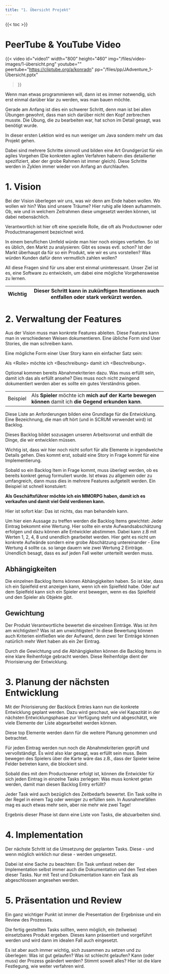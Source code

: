 ```yaml
---
title: "1. Übersicht Projekt"
---
```


{{< toc >}}

# PeerTube & YouTube Video
{{< video 
	id="video1" width="800" height="460" 
	img="/files/video-images/1-übersicht.png"
	youtube=""
	peertube="https://cliptube.org/a/konradn"
	pp="/files/pp/JAdventure_1-Übersicht.pptx"
>}}

Wenn man etwas programmieren will, dann ist es immer notwendig, sich erst einmal darüber klar zu werden, was man bauen möchte.

Gerade am Anfang ist dies ein schwerer Schritt, denn man ist bei allen Übungen gewohnt, dass man sich darüber nicht den Kopf zerbrechen musste. Die Übung, die zu bearbeiten war, hat schon im Detail gesagt, was benötigt wurde.

In dieser ersten Lektion wird es nun weniger um Java sondern mehr um das Projekt gehen.

Dabei sind mehrere Schritte sinnvoll und bilden eine Art Grundgerüst für ein agiles Vorgehen (Die konkreten agilen Verfahren habenn dies detailierter spezifiziert, aber der grobe Rahmen ist immer gleich). Diese Schritte werden in Zyklen immer wieder von Anfang an durchlaufen.

# 1. Vision
Bei der Vision überlegen wir uns, was wir denn am Ende haben wollen. Wo wollen wir hin? Was sind unsere Träume? Hier ruhig alle Ideen aufsammeln. Ob, wie und in welchem Zeitrahmen diese umgesetzt werden können, ist dabei nebensächlich.

Verantwortlich ist hier oft eine spezielle Rolle, die oft als Productowner oder Productmanagement bezeichnet wird.

In einem beruflichen Umfeld würde man hier noch einiges vertiefen. So ist es üblich, den Markt zu analysieren: Gibt es sowas evtl. schon? Ist der Markt überhaupt da für so ein Produkt, wie wir es uns vorstellen? Was würden Kunden dafür denn vermutlich zahlen wollen?

All diese Fragen sind für uns aber erst einmal uninteressant. Unser Ziel ist es, eine Software zu entwickeln, um dabei eine mögliche Vorgehensweise zu lernen.

| Wichtig | Dieser Schritt kann in zukünftigen Iterationen auch entfallen oder stark verkürzt werden. |
|-|-|

# 2. Verwaltung der Features

Aus der Vision muss man konkrete Features ableiten. Diese Features kann man in verschiedenen Weisen dokumentieren. Eine übliche Form sind User Stories, die man schreiben kann. 

Eine mögliche Form einer User Story kann ein einfacher Satz sein:

Als &lt;Rolle&gt; möchte ich &lt;Beschreibung&gt; damit ich &lt;Beschreibung&gt;.

Optional kommen bereits Abnahmekriterien dazu. Was muss erfüllt sein, damit ich das als erfüllt ansehe? Dies muss noch nicht zwingend dokumentiert werden aber es sollte ein gutes Verständnis geben.

| | |
|-|-|
| Beispiel | Als **Spieler** möchte ich **mich auf der Karte bewegen können** damit ich **die Gegend erkunden kann**. |

Diese Liste an Anforderungen bilden eine Grundlage für die Entwicklung. Eine Bezeichnung, die man oft hört (und in SCRUM verwendet wird) ist Backlog.

Dieses Backlog bildet sozusagen unseren Arbeitsvorrat und enthält die Dinge, die wir entwicklen müssen.

Wichtig ist, dass wir hier noch nicht sofort für alle Elemente in irgendwelche Details gehen. Dies kommt erst, sobald eine Story in Frage kommt für eine Implementierung.

Sobald so ein Backlog Item in Frage kommt, muss überlegt werden, ob es bereits konkret genug formuliert wurde. Ist etwas zu allgemein oder zu umfangreich, dann muss dies in mehrere Features aufgeteilt werden. Ein Beispiel ist schnell konstuiert:

**Als Geschäftsführer möchte ich ein MMORPG haben, damit ich es verkaufen und damit viel Geld verdienen kann.**

Hier ist sofort klar: Das ist nichts, das man behandeln kann.

Um hier eien Aussage zu treffen werden die Backlog Items gewichtet: Jeder Eintrag bekommt eine Wertung. Hier sollte ein erste Aufwandsabschätzung erfolgen und dazu können alle Entwickler abstimmen. Dabei kann z.B mit Werten 1, 2, 4, 8 und unendlich gearbeitet werden. Hier geht es nicht um konkrete Aufwände sondern eine grobe Abschätzung untereinander - Eine Wertung 4 sollte ca. so lange dauern wie zwei Wertung 2 Einträge. Unendlich besagt, dass es auf jeden Fall weiter unterteilt werden muss.

## Abhängigkeiten

Die einzelnen Backlog Items können Abhängigkeiten haben. So ist klar, dass ich ein Spielfeld erst anzeigen kann, wenn ich ein Spielfeld habe. Oder auf dem Spielfeld kann sich ein Spieler erst bewegen, wenn es das Spielfeld und den Spieler als Objekte gibt.

## Gewichtung

Der Produkt Verantwortliche bewertet die einzelnen Einträge. Was ist ihm am wichtigsten? Was ist am unwichtigsten? In diese Bewertung können auch Kriterien einfließen wie der Aufwand, denn zwei 1er Einträge können natürlich mehr Wert haben als ein 2er Eintrag.

Durch die Gewichtung und die Abhängigkeiten können die Backlog Items in eine klare Reihenfolge gebracht werden. Diese Reihenfolge dient der Priorisierung der Entwicklung.

# 3. Planung der nächsten Entwicklung

Mit der Priorisierung der Backlock Entries kann nun die konkrete Entwicklung geplant werden. Dazu wird geschaut, wie viel Kapazität in der nächsten Entwicklungsphasae zur Verfügung steht und abgeschätzt, wie viele Elemente der Liste abgearbeitet werden können.

Diese top Elemente werden dann für die weitere Planung genommen und betrachtet.

Für jeden Eintrag werden nun noch die Abnahmekriterien geprüft und vervollständigt. Es wird also klar gesagt, was erfüllt sein muss. Beim bewegen des Spielers über die Karte wäre das z.B., dass der Spieler keine Felder betreten kann, die blockiert sind.

Sobald dies mit dem Productowner erfolgt ist, können die Entwickler für sich jeden Eintrag in einzelne Tasks zerlegen: Was muss konkret getan werden, damit man diesen Backlog Entry erfüllt?

Jeder Task wird auch bezüglich des Zeitbedarfs bewertet. Ein Task sollte in der Regel in einem Tag oder weniger zu erfüllen sein. In Ausnahmefällen mag es auch etwas mehr sein, aber nie mehr wie zwei Tage!

Ergebnis dieser Phase ist dann eine Liste von Tasks, die abzuarbeiten sind. 

# 4. Implementation

Der nächste Schritt ist die Umsetzung der geplanten Tasks. Diese - und wenn möglich wirklich nur diese - werden umgesetzt.

Dabei ist eine Sache zu beachten:
Ein Task umfasst neben der Implementation selbst immer auch die Dokumentation und den Test eben dieser Tasks. Nur mit Test und Dokumentation kann ein Task als abgeschlossen angesehen werden.


# 5. Präsentation und Review

Ein ganz wichtiger Punkt ist immer die Presentation der Ergebnisse und ein Review des Prozesses.

Die fertig gestellten Tasks sollten, wenn möglich, ein (teilweise) einsetzbares Produkt ergeben. Dieses kann präsentiert und vorgeführt werden und wird dann im idealen Fall auch eingesetzt.

Es ist aber auch immer wichtig, sich zusammen zu setzen und zu überlegen: Was ist gut gelaufen? Was ist schlecht gelaufen? Kann (oder muss) der Prozess geändert werden? Stimmt soweit alles? Hier ist die klare Festlegung, wie weiter verfahren wird. 
